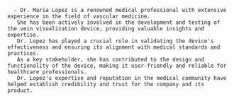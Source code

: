       - Dr. Maria Lopez is a renowned medical professional with extensive experience in the field of vascular medicine.
       She has been actively involved in the development and testing of the vein visualization device, providing valuable insights and expertise.
       Dr. Lopez has played a crucial role in validating the device's effectiveness and ensuring its alignment with medical standards and practices.
       As a key stakeholder, she has contributed to the design and functionality of the device, making it user-friendly and reliable for healthcare professionals.
       Dr. Lopez's expertise and reputation in the medical community have helped establish credibility and trust for the company and its product.


